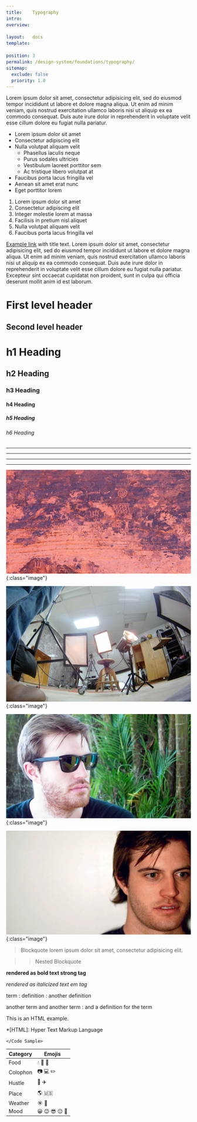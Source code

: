 ```yaml
---
title:    Typography
intro:
overview:

layout:   docs
template:

position: 3
permalink: /design-system/foundations/typography/
sitemap:
  exclude: false
  priority: 1.0
---
```


Lorem ipsum dolor sit amet, consectetur adipisicing elit, sed do eiusmod tempor incididunt ut labore et dolore magna aliqua. Ut enim ad minim veniam, quis nostrud exercitation ullamco laboris nisi ut aliquip ex ea commodo consequat. Duis aute irure dolor in reprehenderit in voluptate velit esse cillum dolore eu fugiat nulla pariatur.

+ Lorem ipsum dolor sit amet
+ Consectetur adipiscing elit
+ Nulla volutpat aliquam velit
  - Phasellus iaculis neque
  - Purus sodales ultricies
  - Vestibulum laoreet porttitor sem
  - Ac tristique libero volutpat at
+ Faucibus porta lacus fringilla vel
+ Aenean sit amet erat nunc
+ Eget porttitor lorem

1. Lorem ipsum dolor sit amet
2. Consectetur adipiscing elit
3. Integer molestie lorem at massa
4. Facilisis in pretium nisl aliquet
5. Nulla volutpat aliquam velit
6. Faucibus porta lacus fringilla vel

[Example link](https://bryancolosky.com/ "Website & Portfolio of Bryan Colosky") with title text. Lorem ipsum dolor sit amet, consectetur adipisicing elit, sed do eiusmod tempor incididunt ut labore et dolore magna aliqua. Ut enim ad minim veniam, quis nostrud exercitation ullamco laboris nisi ut aliquip ex ea commodo consequat. Duis aute irure dolor in reprehenderit in voluptate velit esse cillum dolore eu fugiat nulla pariatur. Excepteur sint occaecat cupidatat non proident, sunt in culpa qui officia deserunt mollit anim id est laborum.


First level header
==================

Second level header
-------------------

# h1 Heading

## h2 Heading

### h3 Heading

#### h4 Heading

##### h5 Heading

###### h6 Heading

* * *

---

_  _  _  _

---------------

![image-title-here](/images/contact.jpg){:class="image"}

![image-title-here](/images/poster.jpg){:class="image"}

![image-title-here](/images/about.jpg){:class="image"}

![image-title-here](/images/portrait.jpg){:class="image"}

> Blockquote lorem ipsum dolor sit amet, consectetur adipisicing elit.

>> Nested Blockquote

**rendered as bold text strong tag**

_rendered as italicized text em tag_

term
: definition
: another definition

another term
and another term
: and a definition for the term

This is an HTML
example.

*[HTML]: Hyper Text Markup Language

```
</Code Sample>
```

| Category | Emojis |
| ------ | ----------- |
| Food | 💧 🌯 🍺 |
| Colophon | 📷 💻 ✏️ |
| Hustle | 🚖 ✈️ |
| Place | 🌎 🇺🇸 |
| Weather | ☀️ 🌴 |
| Mood | 😀 😉 😎 😔 🤯 |
